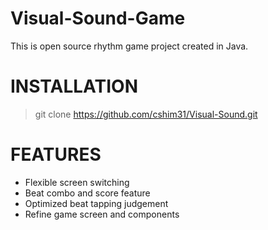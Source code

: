 # Visual-Sound-Game
This is open source rhythm game project created in Java.

# INSTALLATION
> git clone https://github.com/cshim31/Visual-Sound.git

# FEATURES
* Flexible screen switching
* Beat combo and score feature
* Optimized beat tapping judgement
* Refine game screen and components


